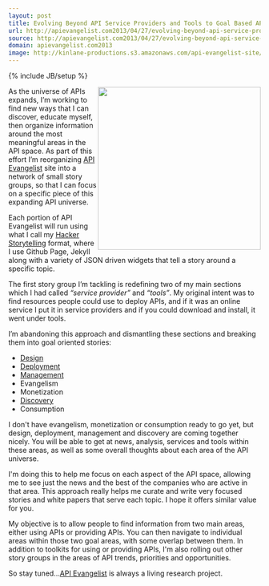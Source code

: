 ```yaml
---
layout: post
title: Evolving Beyond API Service Providers and Tools to Goal Based API Toolkits
url: http://apievangelist.com2013/04/27/evolving-beyond-api-service-providers-and-api-tools-to-goal-based-api-toolkits/
source: http://apievangelist.com2013/04/27/evolving-beyond-api-service-providers-and-api-tools-to-goal-based-api-toolkits/
domain: apievangelist.com2013
image: http://kinlane-productions.s3.amazonaws.com/api-evangelist-site/blog/universe-expansion.png
---
```

{% include JB/setup %}<p>
     <img src="https://s3.amazonaws.com/kinlane-productions/api-evangelist/services/universe-expansion.png"  width="325" align="right" />
</p>
<p>
     As the universe of APIs expands, I’m working to find new ways that I can discover, educate myself, then organize information around the most meaningful areas in the API space. As part of this effort I’m reorganizing <a title="API Evangelist" href="http://apievangelist.com">API Evangelist</a> site into a network of small story groups, so that I can focus on a specific piece of this expanding API universe.
</p>
<p>
     Each portion of API Evangelist will run using what I call my <a title="Hacker Storytelling" href="http://hackerstorytelling.com" target="_blank">Hacker Storytelling</a> format, where I use Github Page, Jekyll along with a variety of JSON driven widgets that tell a story around a specific topic.
</p>
<p>
     The first story group I’m tackling is redefining two of my main sections which I had called <em>“service provider”</em> and <em>“tools”</em>. My original intent was to find resources people could use to deploy APIs, and if it was an online service I put it in service providers and if you could download and install, it went under tools.
</p>
<p>
     I’m abandoning this approach and dismantling these sections and breaking them into goal oriented stories:
</p>
<ul>
     <li>
          <a title="API Design" href="http://design.apievangelist.com" target="_blank">Design</a>
     </li>
     <li>
          <a title="API Deployment" href="http://deployment.apievangelist.com" target="_blank">Deployment</a>
     </li>
     <li>
          <a title="API Managemet" href="http://management.apievangelist.com" target="_blank">Management</a>
     </li>
     <li>Evangelism
     </li>
     <li>Monetization
     </li>
     <li>
          <a title="API Discovery" href="http://discovery.apievangelist.com" target="_blank">Discovery</a>
     </li>
     <li>Consumption
     </li>
</ul>
<p>
     I don't have evangelism, monetization or consumption ready to go yet, but design, deployment, management and discovery are coming together nicely. You will be able to get at news, analysis, services and tools within these areas, as well as some overall thoughts about each area of the API universe.
</p>
<p>
     I'm doing this to help me focus on each aspect of the API space, allowing me to see just the news and the best of the companies who are active in that area. This approach really helps me curate and write very focused stories and white papers that serve each topic. I hope it offers similar value for you.
</p>
<p>
     My objective is to allow people to find information from two main areas, either using APIs or providing APIs. You can then navigate to individual areas within those two goal areas, with some overlap between them. In addition to toolkits for using or providing APIs, I'm also rolling out other story groups in the areas of API trends, priorities and opportunities.
</p>
<p>
     So stay tuned…<a title="API Evangelist" href="http://apievangelist.com">API Evangelist</a> is always a living research project.
</p>
